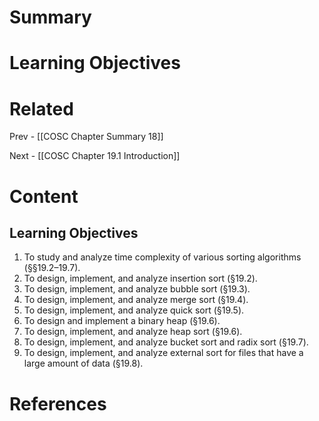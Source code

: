 # Summary

# Learning Objectives

# Related
Prev - [[COSC Chapter Summary 18]]

Next - [[COSC Chapter 19.1 Introduction]]
# Content
## Learning Objectives
1. To study and analyze time complexity of various sorting algorithms (§§19.2–19.7).
2. To design, implement, and analyze insertion sort (§19.2).
3. To design, implement, and analyze bubble sort (§19.3).
4. To design, implement, and analyze merge sort (§19.4).
5. To design, implement, and analyze quick sort (§19.5).
6. To design and implement a binary heap (§19.6).
7. To design, implement, and analyze heap sort (§19.6).
8. To design, implement, and analyze bucket sort and radix sort (§19.7).
9. To design, implement, and analyze external sort for files that have a large amount of data (§19.8).
# References
